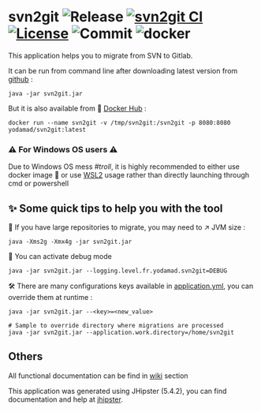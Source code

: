 # svn2git ![Release](https://img.shields.io/github/release/yodamad/svn2git.svg?style=popout) [![svn2git CI](https://github.com/yodamad/svn2git/actions/workflows/main.yml/badge.svg)](https://github.com/yodamad/svn2git/actions/workflows/main.yml) [![License](https://img.shields.io/badge/License-Apache%202.0-blue.svg)](https://opensource.org/licenses/Apache-2.0) ![Commit](https://img.shields.io/github/last-commit/yodamad/svn2git.svg?style=flat) ![docker](https://img.shields.io/docker/pulls/yodamad/svn2git)

This application helps you to migrate from SVN to Gitlab.

It can be run from command line after downloading latest version from [github](https://github.com/yodamad/svn2git/releases) :

```shell script
java -jar svn2git.jar
```
But it is also available from 🐳 [Docker Hub](https://hub.docker.com/repository/docker/yodamad/svn2git) :

```shell script
docker run --name svn2git -v /tmp/svn2git:/svn2git -p 8080:8080 yodamad/svn2git:latest
```

### ⚠️ **For Windows OS users** ⚠️

Due to Windows OS mess *#troll*, it is highly recommended to either use docker image 🐳 or use [WSL2](https://docs.microsoft.com/fr-fr/windows/wsl/install) usage rather than directly launching through cmd or powershell  

## ✨ Some quick tips to help you with the tool

💪 If you have large repositories to migrate, you may need to ↗️ JVM size :
```shell script
java -Xms2g -Xmx4g -jar svn2git.jar
```

👀 You can activate debug mode
```shell script
java -jar svn2git.jar --logging.level.fr.yodamad.svn2git=DEBUG
```

🛠 There are many configurations keys available in [application.yml](src/main/resources/config/application.yml), you can override them at runtime :
```shell script
java -jar svn2git.jar --<key>=<new_value>

# Sample to override directory where migrations are processed
java -jar svn2git.jar --application.work.directory=/home/svn2git
```

## Others

All functional documentation can be find in [wiki](https://github.com/yodamad/svn2git/wiki) section 

This application was generated using JHipster (5.4.2), you can find documentation and help at [jhipster](https://www.jhipster.tech/documentation-archive/v5.4.2).
